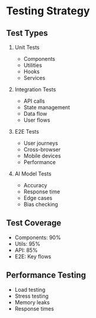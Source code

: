 # Testing Strategy

## Test Types
1. Unit Tests
   - Components
   - Utilities
   - Hooks
   - Services

2. Integration Tests
   - API calls
   - State management
   - Data flow
   - User flows

3. E2E Tests
   - User journeys
   - Cross-browser
   - Mobile devices
   - Performance

4. AI Model Tests
   - Accuracy
   - Response time
   - Edge cases
   - Bias checking

## Test Coverage
- Components: 90%
- Utils: 95%
- API: 85%
- E2E: Key flows

## Performance Testing
- Load testing
- Stress testing
- Memory leaks
- Response times